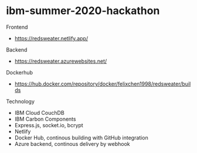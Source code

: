 # ibm-summer-2020-hackathon

Frontend
- https://redsweater.netlify.app/

Backend
- https://redsweater.azurewebsites.net/

Dockerhub
- https://hub.docker.com/repository/docker/felixchen1998/redsweater/builds

Technology
- IBM Cloud CouchDB
- IBM Carbon Components
- Express.js, socket.io, bcrypt
- Netlify
- Docker Hub, continous building with GitHub integration
- Azure backend, continous delivery by webhook
